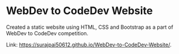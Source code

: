 # WebDev to CodeDev Website
Created a static website using HTML, CSS and Bootstrap as a part of WebDev to CodeDev competition.

Link:
https://surajpai50612.github.io/WebDev-to-CodeDev-Website/.
